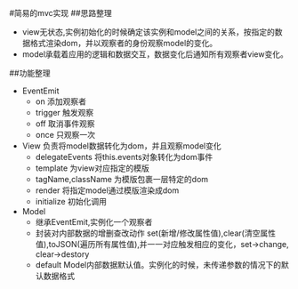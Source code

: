 #简易的mvc实现
##思路整理
 - view无状态,实例初始化的时候确定该实例和model之间的关系，按指定的数据格式渲染dom，并以观察者的身份观察model的变化。
 - model承载着应用的逻辑和数据交互，数据变化后通知所有观察者view变化。
 
##功能整理
- EventEmit
	- on 添加观察者
	- trigger 触发观察
	- off 取消事件观察
	- once 只观察一次
- View 负责将model数据转化为dom，并且观察model变化
	- delegateEvents 将this.events对象转化为dom事件
	- template 为view对应指定的模版
	- tagName,className 为模版包裹一层特定的dom
	- render 将指定model通过模版渲染成dom
	- initialize 初始化调用
- Model 
	- 继承EventEmit,实例化一个观察者
	- 封装对内部数据的增删查改动作 set(新增/修改属性值),clear(清空属性值),toJSON(遍历所有属性值),并一一对应触发相应的变化，set->change,
	clear->destory
	- default Model内部数据默认值。实例化的时候，未传递参数的情况下的默认数据格式
	
	